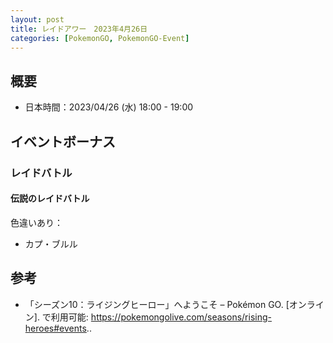 ```yaml
---
layout: post
title: レイドアワー　2023年4月26日
categories: [PokemonGO, PokemonGO-Event]
---
```


## 概要

- 日本時間：2023/04/26 (水) 18:00 - 19:00

## イベントボーナス

### レイドバトル

#### 伝説のレイドバトル

色違いあり：

- カプ・ブルル

## 参考

- 「シーズン10：ライジングヒーロー」へようこそ – Pokémon GO. [オンライン]. で利用可能: https://pokemongolive.com/seasons/rising-heroes#events..
